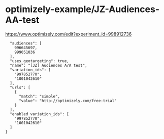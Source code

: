 optimizely-example/JZ-Audiences-AA-test
======================================

https://www.optimizely.com/edit?experiment_id=998912736

```json{
  "audiences": [
    996645697,
    999051036
  ],
  "uses_geotargeting": true,
  "name": "[JZ] Audiences A/A test",
  "variation_ids": [
    "997852770",
    "1001042610"
  ],
  "urls": [
    {
      "match": "simple",
      "value": "http://optimizely.com/free-trial"
    }
  ],
  "enabled_variation_ids": [
    "997852770",
    "1001042610"
  ]
}
```
